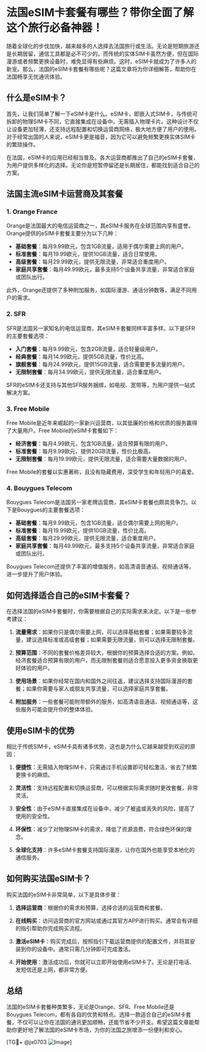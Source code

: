 # 法国eSIM卡套餐有哪些？带你全面了解这个旅行必备神器！

随着全球化的步伐加快，越来越多的人选择去法国旅行或生活。无论是短期旅游还是长期居留，通信工具都是必不可少的。而传统的实体SIM卡虽然方便，但在国际漫游或者频繁更换设备时，难免显得有些麻烦。这时，eSIM卡就成为了许多人的新宠。那么，法国的eSIM卡套餐有哪些呢？这篇文章将为你详细解答，帮助你在法国畅享无忧通讯体验。

## 什么是eSIM卡？

首先，让我们简单了解一下eSIM卡是什么。eSIM卡，即嵌入式SIM卡，与传统可拆卸的物理SIM卡不同，它直接集成在设备中，无需插入物理卡片。这种设计不仅让设备更加轻薄，还支持远程配置和切换运营商网络，极大地方便了用户的使用。对于经常出国的人来说，eSIM卡更是福音，因为它可以避免频繁更换实体SIM卡的繁琐操作。

在法国，eSIM卡的应用已经相当普及。各大运营商都推出了自己的eSIM卡套餐，为用户提供多样化的选择。无论你是短暂停留还是长期居住，都能找到适合自己的方案。

## 法国主流eSIM卡运营商及其套餐

### 1. Orange France

Orange是法国最大的电信运营商之一，其eSIM卡服务在全球范围内享有盛誉。Orange提供的eSIM卡套餐主要分为以下几种：

- **基础套餐**：每月9.99欧元，包含1GB流量，适用于偶尔需要上网的用户。
- **标准套餐**：每月19.99欧元，提供10GB流量，适合日常使用。
- **高级套餐**：每月29.99欧元，提供无限流量，非常适合重度用户。
- **家庭共享套餐**：每月49.99欧元，最多支持5个设备共享流量，非常适合家庭或团队出行。

此外，Orange还提供了多种附加服务，如国际漫游、通话分钟数等，满足不同用户的需求。

### 2. SFR

SFR是法国另一家知名的电信运营商，其eSIM卡套餐同样丰富多样。以下是SFR的主要套餐选项：

- **入门套餐**：每月9.99欧元，包含2GB流量，适合轻量级用户。
- **经典套餐**：每月14.99欧元，提供5GB流量，性价比高。
- **旗舰套餐**：每月24.99欧元，提供15GB流量，适合需要更多流量的用户。
- **无限制套餐**：每月34.99欧元，提供无限流量，适合重度用户。

SFR的eSIM卡还支持与其他SFR服务捆绑，如电视、宽带等，为用户提供一站式解决方案。

### 3. Free Mobile

Free Mobile是近年来崛起的一家新兴运营商，以其低廉的价格和优质的服务赢得了大量用户。Free Mobile的eSIM卡套餐如下：

- **经济套餐**：每月4.99欧元，包含1GB流量，适合预算有限的用户。
- **标准套餐**：每月9.99欧元，提供20GB流量，性价比极高。
- **无限制套餐**：每月19.99欧元，提供无限流量，适合需要大量数据的用户。

Free Mobile的套餐以实惠著称，且没有隐藏费用，深受学生和年轻用户的喜爱。

### 4. Bouygues Telecom

Bouygues Telecom是法国另一家老牌运营商，其eSIM卡套餐也颇具竞争力。以下是Bouygues的主要套餐选项：

- **基础套餐**：每月9.99欧元，包含1GB流量，适合偶尔需要上网的用户。
- **标准套餐**：每月19.99欧元，提供10GB流量，性价比高。
- **高级套餐**：每月29.99欧元，提供无限流量，适合重度用户。
- **家庭共享套餐**：每月49.99欧元，最多支持5个设备共享流量，非常适合家庭或团队出行。

Bouygues Telecom还提供了丰富的增值服务，如高清语音通话、视频通话等，进一步提升了用户体验。

## 如何选择适合自己的eSIM卡套餐？

在选择法国的eSIM卡套餐时，你需要根据自己的实际需求来决定。以下是一些参考建议：

1. **流量需求**：如果你只是偶尔需要上网，可以选择基础套餐；如果需要较多流量，建议选择标准或高级套餐；如果需要无限流量，则可以选择无限制套餐。

2. **预算范围**：不同的套餐价格差异较大，根据你的预算选择合适的方案。例如，经济套餐适合预算有限的用户，而无限制套餐则适合愿意投入更多资金换取更好体验的用户。

3. **使用场景**：如果你经常在国内和国外之间往返，建议选择支持国际漫游的套餐；如果你需要与家人或朋友共享流量，可以选择家庭共享套餐。

4. **附加服务**：一些套餐可能附带额外的服务，如高清语音通话、视频通话等，这些服务可能会提升你的整体体验。

## 使用eSIM卡的优势

相比于传统SIM卡，eSIM卡具有诸多优势，这也是为什么它越来越受到欢迎的原因：

1. **便捷性**：无需插入物理SIM卡，只需通过手机设置即可轻松激活，省去了频繁更换卡的麻烦。
   
2. **灵活性**：支持远程配置和切换运营商，可以根据实际需求随时更改套餐，非常灵活。

3. **安全性**：由于eSIM卡直接集成在设备中，减少了被盗或丢失的风险，提高了使用的安全性。

4. **环保性**：减少了对物理SIM卡的需求，降低了资源浪费，符合绿色环保的理念。

5. **全球化支持**：许多eSIM卡套餐支持国际漫游，让你在国外也能享受本地化的通信服务。

## 如何购买法国eSIM卡？

购买法国的eSIM卡非常简单，以下是具体步骤：

1. **选择运营商**：根据你的需求和预算，选择合适的运营商和套餐。

2. **在线购买**：访问运营商的官方网站或通过其官方APP进行购买。通常会有详细的指引帮助你完成购买流程。

3. **激活eSIM卡**：购买完成后，按照指引下载运营商提供的配置文件，并将其安装到你的设备中。通常只需几分钟即可完成激活。

4. **开始使用**：激活成功后，你就可以立即开始使用eSIM卡了。无论是打电话、发短信还是上网，都非常方便。

## 总结

法国的eSIM卡套餐种类繁多，无论是Orange、SFR、Free Mobile还是Bouygues Telecom，都有各自的优势和特点。选择一款适合自己的eSIM卡套餐，不仅可以让你在法国的通讯更加顺畅，还能节省不少开支。希望这篇文章能帮助你更好地了解法国的eSIM卡市场，为你的法国之旅增添一份便利和安心。

[TG💪+ @jx0703 ![Image](https://github.com/user-attachments/assets/dbca1d08-cadb-493c-b0ec-ad6f7a83f270)]